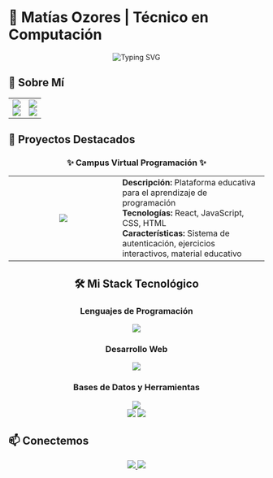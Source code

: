 # 🚀 Matías Ozores | Técnico en Computación

<div align="center">
  <img src="https://readme-typing-svg.herokuapp.com?font=Fira+Code&pause=1000&color=F75C7E&center=true&vCenter=true&width=435&lines=Desarrollador+de+Software;Técnico+en+Computación;Apasionado+por+la+Tecnología" alt="Typing SVG" />
</div>

## 🌟 Sobre Mí

<div align="center">
  <table>
    <tr>
      <td>
        <div align="center">
          <img src="https://img.shields.io/badge/Rol-Técnico_en_Computación-blue?style=for-the-badge&logo=terminal&logoColor=white" />
          <br/>
          <img src="https://img.shields.io/badge/Especialidad-Desarrollo_Web-green?style=for-the-badge&logo=code&logoColor=white" />
        </div>
      </td>
      <td>
        <div align="center">
          <img src="https://img.shields.io/badge/Características-Analítico|Detallista|Innovador-purple?style=for-the-badge" />
          <br/>
          <img src="https://img.shields.io/badge/Meta-Crear_soluciones_tecnológicas-orange?style=for-the-badge&logo=rocket&logoColor=white" />
        </div>
      </td>
    </tr>
  </table>
</div>

## 🎯 Proyectos Destacados

<div align="center">
  <h3>✨ Campus Virtual Programación ✨</h3>
  
  <table>
    <tr>
      <td align="center" width="200">
        <a href="https://matiasozores.github.io/campus-virtual-programacion/">
          <img src="https://img.shields.io/badge/🌐_Visitar_Sitio-4285F4?style=for-the-badge&logo=google-chrome&logoColor=white" />
        </a>
      </td>
      <td>
        <div align="left">
          <strong>Descripción:</strong> Plataforma educativa para el aprendizaje de programación<br/>
          <strong>Tecnologías:</strong> React, JavaScript, CSS, HTML<br/>
          <strong>Características:</strong> Sistema de autenticación, ejercicios interactivos, material educativo
        </div>
      </td>
    </tr>
  </table>

## 🛠️ Mi Stack Tecnológico

### Lenguajes de Programación
<div align="center">
  <img src="https://skillicons.dev/icons?i=cpp,java,js,python" />
</div>

### Desarrollo Web
<div align="center">
  <img src="https://skillicons.dev/icons?i=react,html,css,tailwind,bootstrap" />
</div>

### Bases de Datos y Herramientas
<div align="center">
  <img src="https://skillicons.dev/icons?i=mysql,git,github,vscode" />
</div>


  
  <div align="center">
    <img src="https://img.shields.io/badge/Status-En_Desarrollo-yellow?style=for-the-badge" />
    <img src="https://img.shields.io/badge/Versión-1.0.0-blue?style=for-the-badge" />
  </div>
</div>

## 📫 Conectemos

<div align="center">
  <a href="https://www.linkedin.com/in/mat%C3%ADas-ozores-57795030a/">
    <img src="https://img.shields.io/badge/LinkedIn-0077B5?style=for-the-badge&logo=linkedin&logoColor=white" />
  </a>
  <a href="mailto:tu-email@ejemplo.com">
    <img src="https://img.shields.io/badge/Email-D14836?style=for-the-badge&logo=gmail&logoColor=white" />
  </a>
</div>
